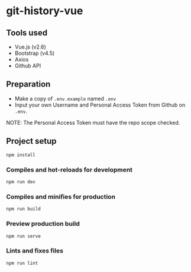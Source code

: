 # git-history-vue

## Tools used

- Vue.js (v2.6)
- Bootstrap (v4.5)
- Axios
- Github API

## Preparation

- Make a copy of `.env.example` named `.env`
- Input your own Username and Personal Access Token from Github on `.env`.

NOTE: The Personal Access Token must have the repo scope checked.

## Project setup

```
npm install
```

### Compiles and hot-reloads for development

```
npm run dev
```

### Compiles and minifies for production

```
npm run build
```

### Preview production build

```
npm run serve
```

### Lints and fixes files

```
npm run lint
```
